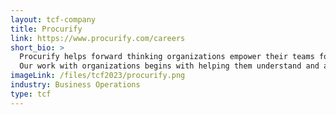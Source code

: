 ```yaml
---
layout: tcf-company
title: Procurify
link: https://www.procurify.com/careers
short_bio: >
  Procurify helps forward thinking organizations empower their teams for success by making business spending smart and simple.<br/><br/>
  Our work with organizations begins with helping them understand and align their organizational spending with their core values and business objectives.
imageLink: /files/tcf2023/procurify.png
industry: Business Operations
type: tcf
---
```

